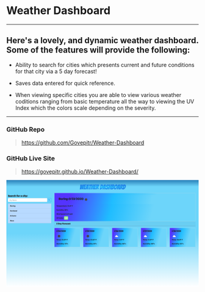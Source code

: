 # Weather Dashboard
---

## Here's a lovely, and dynamic weather dashboard. Some of the features will provide the following:

- Ability to search for cities which presents current and future conditions for that city via a 5 day forecast!

- Saves data entered for quick reference.

- When viewing specific cities you are able to view various weather coditions ranging from basic temperature all the way to viewing the UV Index which the colors scale depending on the severity.



---

### GitHub Repo

> https://github.com/Govepitr/Weather-Dashboard

### GitHub Live Site

> https://govepitr.github.io/Weather-Dashboard/

![Weather Dashboard Screenshot](https://github.com/Govepitr/Weather-Dashboard/blob/main/assets/images/screenshot.png?raw=true "Weather Dashboard Screenshot")

